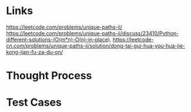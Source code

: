 # Links
https://leetcode.com/problems/unique-paths-ii/
https://leetcode.com/problems/unique-paths-ii/discuss/23410/Python-different-solutions-(O(m*n)-O(n)-in-place).
https://leetcode-cn.com/problems/unique-paths-ii/solution/dong-tai-gui-hua-you-hua-jie-kong-jian-fu-za-du-on/

# Thought Process

# Test Cases

